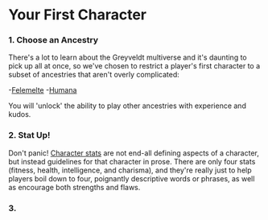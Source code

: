 # Your First Character

### 1. Choose an Ancestry
There's a lot to learn about the Greyveldt multiverse and it's daunting to pick up all at once, so we've chosen to restrict a player's first character to a subset of ancestries that aren't overly complicated:

-[Felemelte](https://github.com/Quae/greyveldt_lore/blob/master/people/felemelte.md)
-[Humana](https://github.com/Quae/greyveldt_lore/edit/master/people/humana.md)

You will 'unlock' the ability to play other ancestries with experience and kudos.

### 2. Stat Up!
Don't panic! [Character stats](https://github.com/Quae/greyveldt_lore/blob/master/getting_started/stats.md) are not end-all defining aspects of a character, but instead guidelines for that character in prose. There are only four stats (fitness, health, intelligence, and charisma), and they're really just to help players boil down to four, poignantly descriptive words or phrases, as well as encourage both strengths and flaws.

### 3. 
